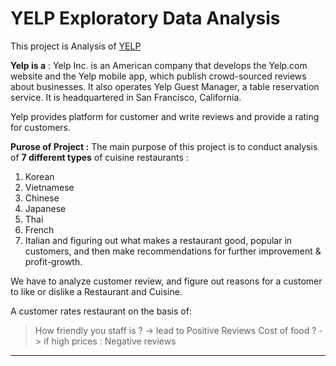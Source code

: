 # YELP Exploratory Data Analysis
This project is Analysis of [YELP](https://www.yelp.com/)

**Yelp is a** : Yelp Inc. is an American company that develops the Yelp.com website and the Yelp mobile app, which publish crowd-sourced reviews about businesses. It also operates Yelp Guest Manager, a table reservation service. It is headquartered in San Francisco, California. 

Yelp provides platform for customer and write reviews and provide a rating for customers.


**Purose of Project :** The main purpose of this project is to conduct analysis of **7 different types** of cuisine restaurants :
1. Korean
2. Vietnamese
3. Chinese
4. Japanese
5. Thai
6. French
7. Italian
and figuring out what makes a restaurant good, popular in customers, and then make recommendations for further improvement & profit-growth.

We have to analyze customer review, and figure out reasons for a customer to like or dislike a Restaurant and Cuisine.

A customer rates restaurant on the basis of:
>  How friendly you staff is ? -> lead to Positive Reviews
>  Cost of food ? -> if high prices : Negative reviews

---





